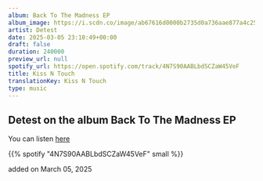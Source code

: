 ```yaml
---
album: Back To The Madness EP
album_image: https://i.scdn.co/image/ab67616d0000b2735d0a736aae877a4c250b89f6
artist: Detest
date: 2025-03-05 23:10:49+00:00
draft: false
duration: 240000
preview_url: null
spotify_url: https://open.spotify.com/track/4N7S90AABLbdSCZaW45VeF
title: Kiss N Touch
translationKey: Kiss N Touch
type: music
---
```


## Detest on the album Back To The Madness EP

You can listen [here](https://open.spotify.com/track/4N7S90AABLbdSCZaW45VeF)

{{% spotify "4N7S90AABLbdSCZaW45VeF" small %}}

added on March 05, 2025